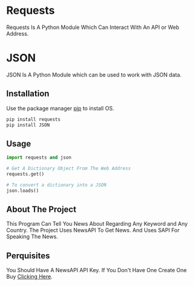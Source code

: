 # Requests 

Requests Is A Python Module Which Can Interact With An API or Web Address.
# JSON

JSON Is A Python Module which can be used to work with JSON data.

## Installation

Use the package manager [pip](https://pip.pypa.io/en/stable/) to install OS.

```bash
pip install requests
pip install JSON
```

## Usage

```python
import requests and json

# Get A Dictionary Object From The Web Address
requests.get()

# To convert a dictionary into a JSON
json.loads()

```

## About The Project
This Program Can Tell You News About Regarding Any Keyword and Any Country. The Project Uses NewsAPI To Get News. And Uses SAPI For Speaking The News.

## Perquisites

You Should Have A NewsAPI API Key. If You Don't Have One Create One Buy [Clicking Here](https://newsapi.org/register).
